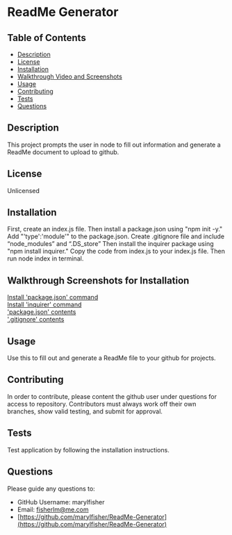 # ReadMe Generator

## Table of Contents
- [Description](#description)
- [License](#license)
- [Installation](#installation)
- [Walkthrough Video and Screenshots](#walkthrough-video-and-screenshots)
- [Usage](#Usage)
- [Contributing](#contributing)
- [Tests](#tests)
- [Questions](#questions)

## Description 

This project prompts the user in node to fill out information and generate a ReadMe document to upload to github.

## License

Unlicensed

## Installation 

First, create an index.js file. Then install a package.json using "npm init -y." Add  "'type':'module'" to the package.json. Create .gitignore file and include “node_modules” and “.DS_store” Then install the inquirer package using "npm install inquirer." Copy the code from index.js to your index.js file. Then run node index in terminal.

## Walkthrough Screenshots for Installation

[Install 'package.json' command](./assets/package-json-install.png)<br/>
[Install 'inquirer' command](./assets/inquirer-install.png)<br/>
['package.json' contents](./assets/packagejson-contents.png)<br/>
['.gitignore' contents](./assets/gitignore-contents.png)<br/>

## Usage 

Use this to fill out and generate a ReadMe file to your github for projects.

## Contributing

In order to contribute, please content the github user under questions for access to repository. Contributors must always work off their own branches, show valid testing, and submit for approval.

## Tests

Test application by following the installation instructions. 

## Questions

Please guide any questions to:

- GitHub Username: marylfisher
- Email: fisherlm@me.com
- [https://github.com/marylfisher/ReadMe-Generator](https://github.com/marylfisher/ReadMe-Generator)

    